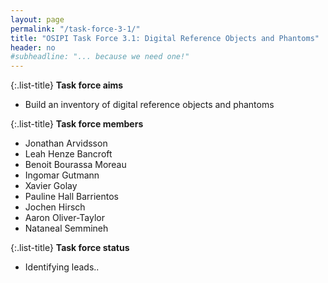 ```yaml
---
layout: page
permalink: "/task-force-3-1/"
title: "OSIPI Task Force 3.1: Digital Reference Objects and Phantoms"
header: no
#subheadline: "... because we need one!"
---
```


{:.list-title}
**Task force aims**

- Build an inventory of digital reference objects and phantoms

{:.list-title}
**Task force members**

- Jonathan Arvidsson
- Leah Henze Bancroft
- Benoit Bourassa Moreau
- Ingomar Gutmann
- Xavier Golay
- Pauline Hall Barrientos
- Jochen Hirsch
- Aaron Oliver-Taylor
- Nataneal Semmineh

{:.list-title}
**Task force status**  

- Identifying leads..


